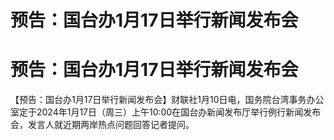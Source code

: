 # 预告：国台办1月17日举行新闻发布会

# 预告：国台办1月17日举行新闻发布会

【预告：国台办1月17日举行新闻发布会】财联社1月10日电，国务院台湾事务办公室定于2024年1月17日（周三）上午10:00在国台办新闻发布厅举行例行新闻发布会，发言人就近期两岸热点问题回答记者提问。

